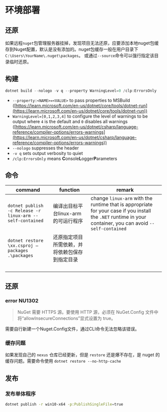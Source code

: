 # 环境部署

## 还原

如果远程`nuget`包管理服务器挂掉，发现项目无法还原，应要添加本地nuget包缓存到Nuget配置，默认是没有添加的。nuget包缓存一般在用户目录下`C:\Users\YourName\.nuget\packages`。
或通过`--source`命令可以强行指定该目录临时还原。


## 构建

```csharp
dotnet build --nologo -v q --property WarningLevel=0 /clp:ErrorsOnly
```

- `--property:<NAME>=<VALUE>` to pass properties to MSBuild ([https://learn.microsoft.com/en-us/dotnet/core/tools/dotnet-run](https://learn.microsoft.com/en-us/dotnet/core/tools/dotnet-run))
- `WarningLevel=[0,1,2,3,4]` to configure the level of warnings to be output where `4` is the default and `0` disables all warnings ([https://learn.microsoft.com/en-us/dotnet/csharp/language-reference/compiler-options/errors-warnings](https://learn.microsoft.com/en-us/dotnet/csharp/language-reference/compiler-options/errors-warnings))
- `--nologo` suppresses the header
- `-v q` sets output verbosity to quiet
- `/clp:ErrorsOnly` means **C**onsole**L**ogger**P**arameters


## 命令

| command                                                   | function                | remark                                                                                                                                                      |
| --------------------------------------------------------- | ----------------------- | ----------------------------------------------------------------------------------------------------------------------------------------------------------- |
| `dotnet publish -c Release -r linux-arm --self-contained` | 编译出目标平台linux-arm的可运行程序  | change `linux-arm` with the runtime that is appropriate for your case if you install the `.NET` runtime in your container, you can avoid `--self-contained` |
| `dotnet restore \xx.csproj –packages .\packages`          | 还原指定项目所需依赖，并将依赖包保存到指定目录 |                                                                                                                                                             |
|                                                           |                         |                                                                                                                                                             |
|                                                           |                         |                                                                                                                                                             |
|                                                           |                         |                                                                                                                                                             |
|                                                           |                         |                                                                                                                                                             |

## 还原

### error NU1302

> NuGet 需要 HTTPS 源。要使用 HTTP 源，必须在 NuGet.Config 文件中将“allowInsecureConnections”显式设置为 true。

需要自行新建一个Nuget.Config文件，通过CLI命令无法忽略该错误。


### 缓存问题

如果发现自己的 `nexus` 仓库已经更新，但是 `restore` 还是爆不存在，是 nuget 的缓存问题。需要命令使用 `dotnet restore --no-http-cache`


## 发布

### 发布单体程序

```bash
dotnet publish -r win10-x64 -p:PublishSingleFile=true
```
